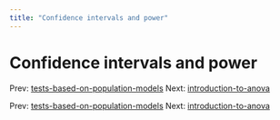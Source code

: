 ```yaml
---
title: "Confidence intervals and power"
---
```


# Confidence intervals and power

Prev: [tests-based-on-population-models](tests-based-on-population-models.md)
Next: [introduction-to-anova](introduction-to-anova.md)

Prev: [tests-based-on-population-models](tests-based-on-population-models.md)
Next: [introduction-to-anova](introduction-to-anova.md)
